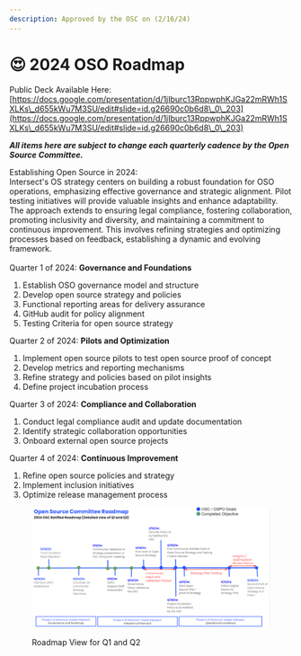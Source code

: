 ```yaml
---
description: Approved by the OSC on (2/16/24)
---
```


# 😍 2024 OSO Roadmap

Public Deck Available Here: [https://docs.google.com/presentation/d/1jIburc13RppwphKJGa22mRWh1SXLKs\_d655kWu7M3SU/edit#slide=id.g26690c0b6d8\_0\_203](https://docs.google.com/presentation/d/1jIburc13RppwphKJGa22mRWh1SXLKs\_d655kWu7M3SU/edit#slide=id.g26690c0b6d8\_0\_203)

_**All items here are subject to change each quarterly cadence by the Open Source Committee.**_

Establishing Open Source in 2024:\
Intersect's OS strategy centers on building a robust foundation for OSO operations, emphasizing effective governance and strategic alignment. Pilot testing initiatives will provide valuable insights and enhance adaptability. The approach extends to ensuring legal compliance, fostering collaboration, promoting inclusivity and diversity, and maintaining a commitment to continuous improvement. This involves refining strategies and optimizing processes based on feedback, establishing a dynamic and evolving framework.\
\
Quarter 1 of 2024: **Governance and Foundations**

1. Establish OSO governance model and structure
2. Develop open source strategy and policies
3. Functional reporting areas for delivery assurance
4. GitHub audit for policy alignment
5. Testing Criteria for open source strategy

Quarter 2 of 2024: **Pilots and Optimization**

1. Implement open source pilots to test open source proof of concept&#x20;
2. Develop metrics and reporting mechanisms&#x20;
3. Refine strategy and policies based on pilot insights&#x20;
4. Define project incubation process

Quarter 3 of 2024: **Compliance and Collaboration**

1. Conduct legal compliance audit and update documentation&#x20;
2. Identify strategic collaboration opportunities&#x20;
3. Onboard external open source projects

Quarter 4 of 2024: **Continuous Improvement**

1. Refine open source policies and strategy&#x20;
2. Implement inclusion initiatives&#x20;
3. Optimize release management process

<figure><img src="../.gitbook/assets/OSC Roadamp Ver 2.PNG" alt=""><figcaption><p>Roadmap View for Q1 and Q2 </p></figcaption></figure>

